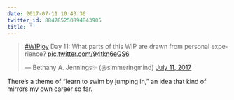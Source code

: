 ```yaml
---
date: 2017-07-11 10:43:36
twitter_id: 884785250894843905
title: ''
---
```


<blockquote class="twitter-tweet"><p lang="en" dir="ltr"><a href="https://twitter.com/hashtag/WIPjoy?src=hash&amp;ref_src=twsrc%5Etfw">#WIPjoy</a> Day 11: What parts of this WIP are drawn from personal experience? <a href="https://t.co/94tkn6eGS6">pic.twitter.com/94tkn6eGS6</a></p>&mdash; Bethany A. Jennings✨ (@simmeringmind) <a href="https://twitter.com/simmeringmind/status/884615457273257985?ref_src=twsrc%5Etfw">July 11, 2017</a></blockquote>
<script async src="https://platform.twitter.com/widgets.js" charset="utf-8"></script>

There’s a theme of “learn to swim by jumping in,” an idea that kind of mirrors my own career so far.
